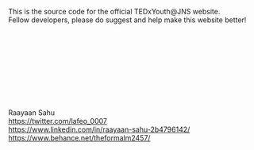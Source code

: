 
This is the source code for the official TEDxYouth@JNS website.<br>
Fellow developers, please do suggest and help make this website better!<br>
<br><br><br><br><br><br><br><br><br><br>
   Raayaan Sahu<br>
   https://twitter.com/lafeo_0007<br>
   https://www.linkedin.com/in/raayaan-sahu-2b4796142/<br>
   https://www.behance.net/theformalm2457/<br>
